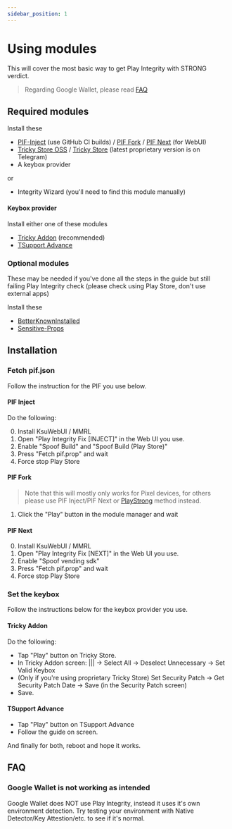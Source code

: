 ```yaml
---
sidebar_position: 1
---
```

# Using modules

This will cover the most basic way to get Play Integrity with STRONG verdict.

> Regarding Google Wallet, please read [FAQ](#faq)

## Required modules

Install these 

+ [PIF-Inject](https://github.com/KOWX712/PlayIntegrityFix/actions) (use GitHub CI builds) / [PIF Fork](https://github.com/osm0sis/PlayIntegrityFork/releases/latest) / [PIF Next](https://github.com/EricInacio01/PlayIntegrityFix-NEXT) (for WebUI)
+ [Tricky Store OSS](https://github.com/beakthoven/TrickyStoreOSS/releases/latest) / [Tricky Store](https://github.com/5ec1cff/TrickyStore/releases/latest) (latest proprietary version is on Telegram)
+ A keybox provider

or

+ Integrity Wizard (you'll need to find this module manually)

#### Keybox provider

Install either one of these modules
+ [Tricky Addon](https://github.com/KOWX712/Tricky-Addon-Update-Target-List/releases/latest) (recommended)
+ [TSupport Advance](https://www.dropbox.com/scl/fi/vaqw80238bp5d7xdvn9kg/TSupport-Advance.zip?rlkey=sx3dl2wea0782alndqj9sz8qi&st=b5zuucjn&dl=1)

### Optional modules

These may be needed if you've done all the steps in the guide but still failing Play Integrity check (please check using Play Store, don't use external apps)

Install these

+ [BetterKnownInstalled](https://github.com/Pixel-Props/BetterKnownInstalled)
+ [Sensitive-Props](https://www.pling.com/p/2129780)

## Installation
### Fetch pif.json

Follow the instruction for the PIF you use below.

#### PIF Inject

Do the following:

0. Install KsuWebUI / MMRL
1. Open "Play Integrity Fix [INJECT]" in the Web UI you use.
2. Enable "Spoof Build" and "Spoof Build (Play Store)"
3. Press "Fetch pif.prop" and wait
4. Force stop Play Store

#### PIF Fork

> Note that this will mostly only works for Pixel devices, for others please use PIF Inject/PIF Next or [PlayStrong](./playstrong.md) method instead.

1. Click the "Play" button in the module manager and wait

#### PIF Next

0. Install KsuWebUI / MMRL
1. Open "Play Integrity Fix [NEXT]" in the Web UI you use.
2. Enable "Spoof vending sdk"
3. Press "Fetch pif.prop" and wait
4. Force stop Play Store

### Set the keybox

Follow the instructions below for the keybox provider you use.

#### Tricky Addon

Do the following:

+ Tap "Play" button on Tricky Store.
+ In Tricky Addon screen: ||| -> Select All -> Deselect Unnecessary -> Set Valid Keybox
+ (Only if you're using proprietary Tricky Store) Set Security Patch -> Get Security Patch Date -> Save (in the Security Patch screen)
+ Save.

#### TSupport Advance

+ Tap "Play" button on TSupport Advance
+ Follow the guide on screen.

And finally for both, reboot and hope it works.

## FAQ

### Google Wallet is not working as intended

Google Wallet does NOT use Play Integrity, instead it uses it's own environment detection. Try testing your environment with Native Detector/Key Attestion/etc. to see if it's normal.
